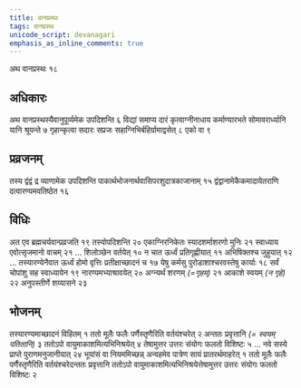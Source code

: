 ```yaml
---
title: वानप्रस्थः
tags: वानप्रस्थः
unicode_script: devanagari
emphasis_as_inline_comments: true
---
```

अथ वानप्रस्थः १८ 

## अधिकारः
अथ वानप्रस्थस्यैवानुपूर्व्यमेक उपदिशन्ति ६ विद्यां समाप्य दारं कृत्वाग्नीनाधाय कर्माण्यारभते सोमावरार्ध्यानि यानि श्रूयन्ते ७ गृहान्कृत्वा सदारः सप्रजः सहाग्निभिर्बहिर्ग्रामाद्वसेत् ८ एको वा ९ 


## प्रव्रजनम्
तस्य द्वंद्वं द्र व्याणामेक उपदिशन्ति पाकार्थभोजनार्थवासिपरशुदात्रकाजानाम् १५ द्वंद्वानामेकैकमादायेतराणि दत्वारण्यमवतिष्ठेत १६
## विधिः
अत एव ब्रह्मचर्यवान्प्रव्रजति १९ तस्योपदिशन्ति २० एकाग्निरनिकेतः स्यादशर्माशरणो मुनिः २१ स्वाध्याय एवोत्सृजमानो वाचम् २१ …  शिलोञ्छेन वर्तयेत् १० न चात ऊर्ध्वं प्रतिगृह्णीयात् ११ अभिषिक्तश्च जुहुयात् १२ …  तस्यारण्येनैवात ऊर्ध्वं होमो वृत्तिः प्रतीक्षाच्छादनं च १७ येषु कर्मसु पुरोडाशाश्चरवस्तेषु कार्याः १८ सर्वं चोपांशु सह स्वाध्यायेन १९ नारण्यमभ्याश्रावयेत् २० अग्न्यर्थं शरणम् *(=गृहम्)* २१ आकाशे स्वयम् *(न गृहे)* २२ अनुपस्तीर्णे शय्यासने २३ 

## भोजनम्
तस्यारण्यमाच्छादनं विहितम् १ ततो मूलैः फलैः पर्णैस्तृणैरिति वर्तयंश्चरेत् २ अन्ततः प्रवृत्तानि *(= स्वयम् पतितानि)* ३ ततोऽपो वायुमाकाशमित्यभिनिश्रयेत् ४ तेषामुत्तर उत्तरः संयोगः फलतो विशिष्टः ५ … नवे सस्ये प्राप्ते पुराणमनुजानीयात् २४ भूयांसं वा नियममिच्छन्न् अन्वहमेव पात्रेण सायं प्रातरर्थमाहरेत् १ ततो मूलैः फलैः पर्णैस्तृणैरिति वर्तयंश्चरेदन्ततः प्रवृत्तानि ततोऽपो वायुमाकाशमित्यभिनिश्रयेत्तेषामुत्तर उत्तरः संयोगः फलतो विशिष्टः २ 
